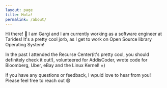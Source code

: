 ```yaml
---
layout: page
title: Hola!
permalink: /about/
---
```


Hi there! 👋 I am Gargi and I am currently working as a software engineer at Tarides! It's a pretty cool jorb, as I get to work on Open Source library Operating System!

In the past I attended the Recurse Center(it's pretty cool, you should definitely check it out!), volunteered for AddisCoder, wrote code for Bloomberg, Uber, eBay and the Linux Kernel! =)

If you have any questions or feedback, I wpuld love to hear from you! Please feel free to reach out 😄
